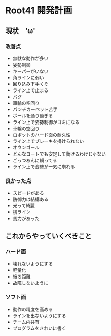 # Root41 開発計画

## 現状　'ω'

### 改善点

* 無駄な動作が多い
* 姿勢制御
* キーパーがいない
* 角ラインに弱い
* 回り込み下手くそ
* ライン上で止まる
* バグ
* 車輪の空回り
* パンチカーペット苦手
* ボールを通り過ぎる
* ライン上で姿勢制御がゴミになる
* 車輪の空回り
* ロボットのハード面の耐久性
* ライン上でブレーキを掛けられない
* オウンゴール
* どんなコートでも安定して動けるわけじゃない
* ごっつあんに頼ってる
* ライン上で姿勢が一気に崩れる

### 良かった点

* スピードがある
* 防御力は結構ある
* 光って綺麗
* 横ライン
* 馬力があった

## これからやっていくべきこと

### ハード面

* 壊れないようにする
* 軽量化
* 後ろ距離
* 故障しないように

### ソフト面

* 動作の精度を高める
* ラインを出ないようにする
* チーム内共有
* プログラムをきれいに書く
